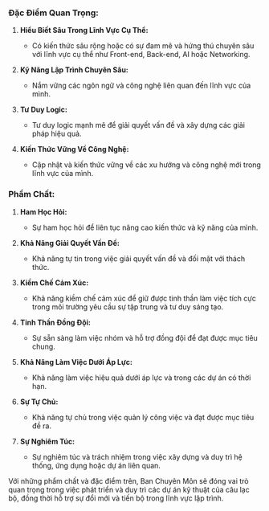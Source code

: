 ### Đặc Điểm Quan Trọng:

1. **Hiểu Biết Sâu Trong Lĩnh Vực Cụ Thể:**
    
    - Có kiến thức sâu rộng hoặc có sự đam mê và hứng thú chuyên sâu với lĩnh vực cụ thể như Front-end, Back-end, AI hoặc Networking.
2. **Kỹ Năng Lập Trình Chuyên Sâu:**
    
    - Nắm vững các ngôn ngữ và công nghệ liên quan đến lĩnh vực của mình.
3. **Tư Duy Logic:**
    
    - Tư duy logic mạnh mẽ để giải quyết vấn đề và xây dựng các giải pháp hiệu quả.
4. **Kiến Thức Vững Về Công Nghệ:**
    
    - Cập nhật và kiến thức vững về các xu hướng và công nghệ mới trong lĩnh vực của mình.

### Phẩm Chất:

1. **Ham Học Hỏi:**
    
    - Sự ham học hỏi để liên tục nâng cao kiến thức và kỹ năng của mình.
2. **Khả Năng Giải Quyết Vấn Đề:**
    
    - Khả năng tự tin trong việc giải quyết vấn đề và đối mặt với thách thức.
3. **Kiềm Chế Cảm Xúc:**
    
    - Khả năng kiềm chế cảm xúc để giữ được tinh thần làm việc tích cực trong môi trường yêu cầu sự tập trung và tư duy sáng tạo.
4. **Tinh Thần Đồng Đội:**
    
    - Sự sẵn sàng làm việc nhóm và hỗ trợ đồng đội để đạt được mục tiêu chung.
5. **Khả Năng Làm Việc Dưới Áp Lực:**
    
    - Khả năng làm việc hiệu quả dưới áp lực và trong các dự án có thời hạn.
6. **Sự Tự Chủ:**
    
    - Khả năng tự chủ trong việc quản lý công việc và đạt được mục tiêu đề ra.
7. **Sự Nghiêm Túc:**
    
    - Sự nghiêm túc và trách nhiệm trong việc xây dựng và duy trì hệ thống, ứng dụng hoặc dự án liên quan.

Với những phẩm chất và đặc điểm trên, Ban Chuyên Môn sẽ đóng vai trò quan trọng trong việc phát triển và duy trì các dự án kỹ thuật của câu lạc bộ, đồng thời hỗ trợ sự đổi mới và tiến bộ trong lĩnh vực lập trình.